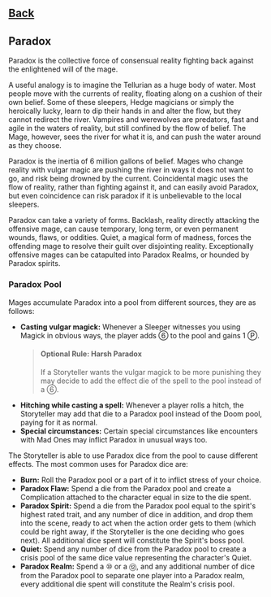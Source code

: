 ## [Back](../README.md)

## Paradox
Paradox is the collective force of consensual reality fighting back against the enlightened will of the mage.

A useful analogy is to imagine the Tellurian as a huge body of water. Most people move with the currents of reality, floating along on a cushion of their own belief. Some of these sleepers, Hedge magicians or simply the heroically lucky, learn to dip their hands in and alter the flow, but they cannot redirect the river. Vampires and werewolves are predators, fast and agile in the waters of reality, but still confined by the flow of belief. The Mage, however, sees the river for what it is, and can push the water around as they choose.

Paradox is the inertia of 6 million gallons of belief. Mages who change reality with vulgar magic are pushing the river in ways it does not want to go, and risk being drowned by the current. Coincidental magic uses the flow of reality, rather than fighting against it, and can easily avoid Paradox, but even coincidence can risk paradox if it is unbelievable to the local sleepers.

Paradox can take a variety of forms. Backlash, reality directly attacking the offensive mage, can cause temporary, long term, or even permanent wounds, flaws, or oddities. Quiet, a magical form of madness, forces the offending mage to resolve their guilt over disjointing reality. Exceptionally offensive mages can be catapulted into Paradox Realms, or hounded by Paradox spirits.

### Paradox Pool
Mages accumulate Paradox into a pool from different sources, they are as follows:
- **Casting vulgar magick:** Whenever a Sleeper witnesses you using Magick in obvious ways, the player adds <spc>⑥</spc> to the pool and gains 1 <spc>Ⓟ</spc>.
  > #### Optional Rule: Harsh Paradox
  > If a Storyteller wants the vulgar magick to be more punishing they may decide to add the effect die of the spell to the pool instead of a <spc>⑥</spc>.
- **Hitching while casting a spell:** Whenever a player rolls a hitch, the Storyteller may add that die to a Paradox pool instead of the Doom pool, paying for it as normal.
- **Special circumstances:** Certain special circumstances like encounters with Mad Ones may inflict Paradox in unusual ways too.

The Storyteller is able to use Paradox dice from the pool to cause different effects. The most common uses for Paradox dice are:
- **Burn:** Roll the Paradox pool or a part of it to inflict stress of your choice.
- **Paradox Flaw:** Spend a die from the Paradox pool and create a Complication attached to the character equal in size to the die spent.
- **Paradox Spirit:** Spend a die from the Paradox pool equal to the spirit's highest rated trait, and any number of dice in addition, and drop them into the scene, ready to act when the action order gets to them (which could be right away, if the Storyteller is the one deciding who goes next). All additional dice spent will constitute the Spirit's boss pool.
- **Quiet:** Spend any number of dice from the Paradox pool to create a crisis pool of the same dice value representing the character's Quiet.
- **Paradox Realm:** Spend a <spc>⑩</spc> or a <spc>⑫</spc>, and any additional number of dice from the Paradox pool to separate one player into a Paradox realm, every additional die spent will constitute the Realm's crisis pool.